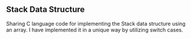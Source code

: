 <h2>Stack Data Structure</h2>    
Sharing C language code for implementing the Stack data structure using an array.    
I have implemented it in a unique way by utilizing switch cases.    
